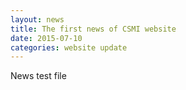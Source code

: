 ```yaml
---
layout: news
title: The first news of CSMI website
date: 2015-07-10
categories: website update
---
```


News test file
